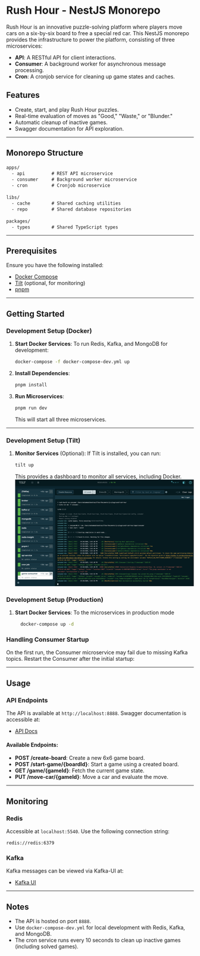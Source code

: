 # Rush Hour - NestJS Monorepo

Rush Hour is an innovative puzzle-solving platform where players move cars on a six-by-six board to free a special red car. This NestJS monorepo provides the infrastructure to power the platform, consisting of three microservices:

- **API**: A RESTful API for client interactions.
- **Consumer**: A background worker for asynchronous message processing.
- **Cron**: A cronjob service for cleaning up game states and caches.

## Features
- Create, start, and play Rush Hour puzzles.
- Real-time evaluation of moves as "Good," "Waste," or "Blunder."
- Automatic cleanup of inactive games.
- Swagger documentation for API exploration.

---

## Monorepo Structure

```
apps/
  - api          # REST API microservice
  - consumer     # Background worker microservice
  - cron         # Cronjob microservice

libs/
  - cache        # Shared caching utilities
  - repo         # Shared database repositories

packages/
  - types        # Shared TypeScript types
```

---

## Prerequisites

Ensure you have the following installed:
- [Docker Compose](https://docs.docker.com/compose/)
- [Tilt](https://tilt.dev/) (optional, for monitoring)
- [pnpm](https://pnpm.io/)

---

## Getting Started

### Development Setup (Docker)
1. **Start Docker Services**:
   To run Redis, Kafka, and MongoDB for development:
   ```bash
   docker-compose -f docker-compose-dev.yml up
   ```

2. **Install Dependencies**:
   ```bash
   pnpm install
   ```

3. **Run Microservices**:
   ```bash
   pnpm run dev
   ```
   This will start all three microservices.

---

### Development Setup (Tilt)
1. **Monitor Services** (Optional):
   If Tilt is installed, you can run:
   ```bash
   tilt up
   ```
   This provides a dashboard to monitor all services, including Docker.
   ![Alt text](./assets/tilt-run.png)


### Development Setup (Production)
1. **Start Docker Services**:
  To the microservices in production mode
    ```bash
      docker-compose up -d
    ```

### Handling Consumer Startup
On the first run, the Consumer microservice may fail due to missing Kafka topics. Restart the Consumer after the initial startup:


---

## Usage

### API Endpoints
The API is available at `http://localhost:8888`. Swagger documentation is accessible at:
- [API Docs](http://localhost:8888/docs)

#### Available Endpoints:
- **POST /create-board**: Create a new 6x6 game board.
- **POST /start-game/{boardId}**: Start a game using a created board.
- **GET /game/{gameId}**: Fetch the current game state.
- **PUT /move-car/{gameId}**: Move a car and evaluate the move.

---

## Monitoring

### Redis
Accessible at `localhost:5540`. Use the following connection string:
```
redis://redis:6379
```

### Kafka
Kafka messages can be viewed via Kafka-UI at:
- [Kafka UI](http://localhost:8080)

---

## Notes
- The API is hosted on port `8888`.
- Use `docker-compose-dev.yml` for local development with Redis, Kafka, and MongoDB.
- The cron service runs every 10 seconds to clean up inactive games (including solved games).
